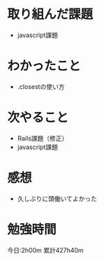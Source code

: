 # 取り組んだ課題
* javascript課題

# わかったこと
* .closestの使い方

# 次やること
* Rails課題（修正）
* javascript課題

# 感想
* 久しぶりに頭働いてよかった

# 勉強時間
今日:2h00m
累計427h40m
